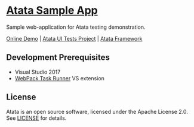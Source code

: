 # [Atata Sample App](https://atata-framework.github.io/atata-sample-app/#!/)
Sample web-application for Atata testing demonstration.

[Online Demo](https://atata-framework.github.io/atata-sample-app/#!/) | 
[Atata UI Tests Project](https://github.com/atata-framework/atata-sample-app-tests) | 
[Atata Framework](https://github.com/atata-framework/atata)

## Development Prerequisites

- Visual Studio 2017
- [WebPack Task Runner](https://marketplace.visualstudio.com/items?itemName=MadsKristensen.WebPackTaskRunner) VS extension

## License

Atata is an open source software, licensed under the Apache License 2.0.
See [LICENSE](LICENSE) for details.